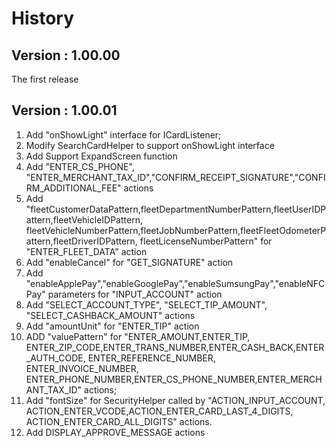 # History
## Version :  1.00.00
   The first release

## Version :  1.00.01
   1. Add "onShowLight" interface for ICardListener;
   2. Modify SearchCardHelper to support onShowLight interface
   3. Add Support ExpandScreen function
   4. Add "ENTER_CS_PHONE", "ENTER_MERCHANT_TAX_ID","CONFIRM_RECEIPT_SIGNATURE","CONFIRM_ADDITIONAL_FEE" actions
   5. Add "fleetCustomerDataPattern,fleetDepartmentNumberPattern,fleetUserIDPattern,fleetVehicleIDPattern,
          fleetVehicleNumberPattern,fleetJobNumberPattern,fleetFleetOdometerPattern,fleetDriverIDPattern,
          fleetLicenseNumberPattern" for "ENTER_FLEET_DATA" action
   6. Add "enableCancel" for "GET_SIGNATURE" action
   7. Add "enableApplePay","enableGooglePay","enableSumsungPay","enableNFCPay" parameters for "INPUT_ACCOUNT" action
   8. Add "SELECT_ACCOUNT_TYPE", "SELECT_TIP_AMOUNT", "SELECT_CASHBACK_AMOUNT" actions
   9. Add "amountUnit" for "ENTER_TIP" action
   10. ADD "valuePattern" for "ENTER_AMOUNT,ENTER_TIP, ENTER_ZIP_CODE,ENTER_TRANS_NUMBER,ENTER_CASH_BACK,ENTER_AUTH_CODE,
        ENTER_REFERENCE_NUMBER, ENTER_INVOICE_NUMBER, ENTER_PHONE_NUMBER,ENTER_CS_PHONE_NUMBER,ENTER_MERCHANT_TAX_ID" actions;
   11. Add "fontSize" for SecurityHelper called by "ACTION_INPUT_ACCOUNT, ACTION_ENTER_VCODE,ACTION_ENTER_CARD_LAST_4_DIGITS,
           ACTION_ENTER_CARD_ALL_DIGITS" actions.
   12. Add DISPLAY_APPROVE_MESSAGE actions

